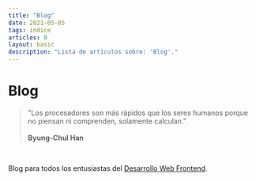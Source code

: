 ```yaml
---
title: "Blog"
date: 2021-05-05
tags: indice
articles: 0
layout: basic
description: "Lista de artículos sobre: 'Blog'."
---
```


# Blog

> "Los procesadores son más rápidos que los seres humanos porque no piensan ni comprenden, solamente calculan."\
> \
> **Byung-Chul Han**

<br>

Blog para todos los entusiastas del [Desarrollo Web Frontend](../frontend/ruta-de-aprendizaje).
